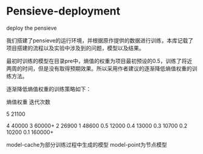 # Pensieve-deployment
deploy the pensieve 

我们搭建了pensieve的运行环境，并根据原作提供的数据进行训练，本库记载了项目搭建的流程以及实验中涉及到的问题，模型以及结果。

最初时训练的模型在目录pre中，熵值的权重为项目最初预设的0.5，训练了将近两周的时间，但是没有取得预期效果。所以采用作者建议的逐渐降低熵值权重的训练方法。

逐渐降低熵值权重的训练策略如下：

   熵值权重   迭代次数
   
   5         21100
   
   4         40000
   3         60000+
   2         26900
   1         48600
   0.5       12000
   0.4       13000
   0.3       10700
   0.2       10200
   0.1       160000+


   model-cache为部分训练过程中生成的模型
   model-point为节点模型   
